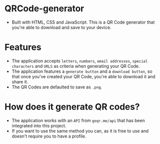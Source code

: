 # QRCode-generator

- Built with HTML, CSS and JavaScript. This is a QR Code generator that you're able to download and save to your device.

# Features

- The application accepts `letters`, `numbers`, `email addresses`, `special characters` and `URLS` as criteria when generating your QR Code.
- The application features a `generate button` and a `download button`, so that once you've created your QR Code, you're able to download it and share it.
- The QR Codes are defaulted to save as `.png`.

# How does it generate QR codes?

- The application works with an `API` from `goqr.me/api` that has been integrated into this project.
- If you want to use the same method you can, as it is free to use and doesn't require you to have a profile.
